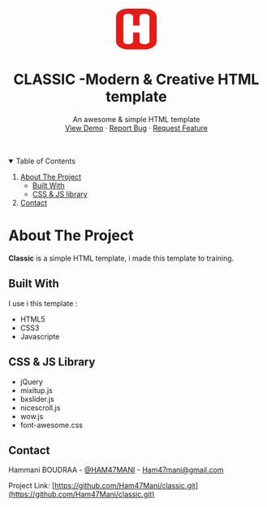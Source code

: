 <!--
    * Template Name      : CLASSIC (Template 2)
    * Template Version   : V 1.0.0
    * Template Url       : ...
    * Language           : HTML5, CSS3, jQuery 
    * Contact Me :  Skaype   :- Boudraa.Hamani
    *				Facebook :- Ham mani
    *				Email    :- Ham47mani@gmail.com
-->



<!-- PROJECT LOGO -->
<br />
<p align="center">
  <a href="https://ham47mani.github.io/classic/">
    <img src="img/logo.png" alt="Logo" width="80" height="80">
  </a>

  <h1 align="center">CLASSIC -Modern & Creative HTML template</h1>

  <p align="center">
    An awesome & simple HTML template 
    <br />
    <a href="https://ham47mani.github.io/classic/">View Demo</a>
    ·
    <a href="https://github.com/Ham47Mani/classic/issues">Report Bug</a>
    ·
    <a href="https://github.com/Ham47Mani/classic/issues">Request Feature</a>
  </p>
</p>

<br />
<br />



<!-- TABLE OF CONTENTS -->
<details open="open">
  <summary>Table of Contents</summary>
  <ol>
    <li>
      <a href="#about-the-project">About The Project</a>
      <ul>
        <li><a href="#built-with">Built With</a></li>
        <li><a href="#CSS & JS Library">CSS & JS library</a></li>
      </ul>
    </li>
    <li><a href="#contact">Contact</a></li>
  </ol>
</details>



<!-- ABOUT THE PROJECT -->
# About The Project


<b>Classic</b> is a simple HTML template, i made this template to training.

## Built With

I use i this template :

* HTML5
* CSS3
* Javascripte

## CSS & JS Library
* jQuery
* mixitup.js
* bxslider.js
* nicescroll.js
* wow.js
* font-awesome.css

<!-- CONTACT -->
## Contact

Hammani BOUDRAA - [@HAM47MANI](https://twitter.com/Ham7Mani) - Ham47mani@gmail.com

Project Link: [https://github.com/Ham47Mani/classic.git](https://github.com/Ham47Mani/classic.git)
